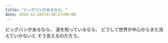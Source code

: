 ```yaml
---
title: "ビッグバンがあるなら、"
date: 2024-12-20T14:19:27+09:00
---
```

ビッグバンがあるなら、
波を知っているなら、
どうして世界が中心からまた消えていかないと
そう言えるのだろう。
